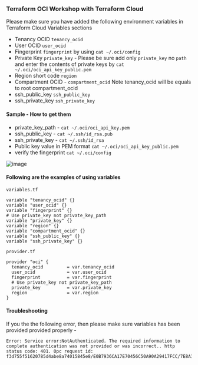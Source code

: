 ### Terraform OCI Workshop with Terraform Cloud

Please make sure you have added the following environment variables in Terraform Cloud Variables sections

- Tenancy OCID `tenancy_ocid` 
- User OCID `user_ocid`
- Fingerprint `fingerprint` by using `cat ~/.oci/config`
- Private Key `private_key` - Please be sure add only `private_key` no `path` and enter the contents of private keys by `cat ~/.oci/oci_api_key_public.pem`
- Region short code `region`
- Compartment OCID - `compartment_ocid` Note tenancy_ocid will be equals to root compartment_ocid
- ssh_public_key `ssh_public_key`
- ssh_private_key `ssh_private_key`

#### Sample - How to get them

- private_key_path - `cat ~/.oci/oci_api_key.pem`
- ssh_public_key  - `cat ~/.ssh/id_rsa.pub`
- ssh_private_key - `cat ~/.ssh/id_rsa`
- Public key value in PEM format `cat ~/.oci/oci_api_key_public.pem`
- verify the fingerprint `cat ~/.oci/config`

![image](https://user-images.githubusercontent.com/626498/80310496-a5b58f80-87f8-11ea-849d-6891822202e5.png)


#### Following are the examples of using variables

`variables.tf`

```HCL
variable "tenancy_ocid" {}
variable "user_ocid" {}
variable "fingerprint" {}
# Use private_key not private_key_path
variable "private_key" {}
variable "region" {}
variable "compartment_ocid" {}
variable "ssh_public_key" {}
variable "ssh_private_key" {}
```

`provider.tf`

```HCL
provider "oci" {
  tenancy_ocid         = var.tenancy_ocid
  user_ocid            = var.user_ocid
  fingerprint          = var.fingerprint
  # Use private_key not private_key_path
  private_key          = var.private_key
  region               = var.region
}
```

#### Troubleshooting

If you the the following error, then please make sure variables has been provided provided properly - 

```HCL
Error: Service error:NotAuthenticated. The required information to complete authentication was not provided or was incorrect.. http status code: 401. Opc request id: f3d755f51620785d4abe8a74015845e8/E0B7936CA17E70456C50A90A29417FCC/7E8A1852E77727701DBCE49767C65EB7
````


